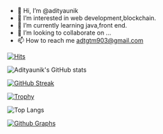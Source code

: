 - 👋 Hi, I’m @adityaunik
- 👀 I’m interested in web development,blockchain.
- 🌱 I’m currently learning java,front end.
- 💞️ I’m looking to collaborate on ...
- 📫 How to reach me adtgtm903@gmail.com

<!---
adityaunik/adityaunik is a ✨ special ✨ repository because its `README.md` (this file) appears on your GitHub profile.
You can click the Preview link to take a look at your changes.
--->


[![Hits](https://hits.seeyoufarm.com/api/count/incr/badge.svg?url=https%3A%2F%2Fgithub.com%2Fadityaunik&count_bg=%2379C83D&title_bg=%230084FF&icon=arduino.svg&icon_color=%2300FF20&title=Stalks&edge_flat=false)](https://hits.seeyoufarm.com)



![Adityaunik's GitHub stats](https://github-readme-stats.vercel.app/api?username=adityaunik&count_private=true&show_icons=true&include_all_commits=true&bg_color=000000&icon_color=ff3300&text_color=e60000&title_color=cc3300&border_color=ff0000)


[![GitHub Streak](https://github-readme-streak-stats.herokuapp.com?user=adityaunik&theme=highcontrast&sideNums=DD0000&background=000000&border=DD2727&stroke=DD6316&ring=FF7D12&currStreakNum=FFBD05&dates=FFD500&sideLabels=FF851A)](https://git.io/streak-stats)


[![Trophy](https://github-profile-trophy.vercel.app/?username=adityaunik&theme=onedark)](https://github.com/adityaunik/github-profile-trophy)

![Top Langs](https://github-readme-stats.vercel.app/api/top-langs/?username=adityaunik&theme=radical&layout=compact)





[![Github Graphs](https://activity-graph.herokuapp.com/graph?username=adityaunik&bg_color=000000&color=ff0000&line=ff3300&point=cc0000&hide_border=true)](https://github.com/adityaunik)

